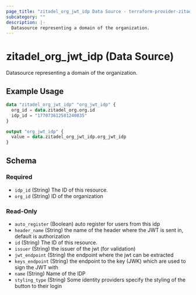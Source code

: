 ```yaml
---
page_title: "zitadel_org_jwt_idp Data Source - terraform-provider-zitadel"
subcategory: ""
description: |-
  Datasource representing a domain of the organization.
---
```


# zitadel_org_jwt_idp (Data Source)

Datasource representing a domain of the organization.

## Example Usage

```terraform
data "zitadel_org_jwt_idp" "org_jwt_idp" {
  org_id = data.zitadel_org.org.id
  idp_id = "177073612581240835"
}

output "org_jwt_idp" {
  value = data.zitadel_org_jwt_idp.org_jwt_idp
}
```

<!-- schema generated by tfplugindocs -->
## Schema

### Required

- `idp_id` (String) The ID of this resource.
- `org_id` (String) ID of the organization

### Read-Only

- `auto_register` (Boolean) auto register for users from this idp
- `header_name` (String) the name of the header where the JWT is sent in, default is authorization
- `id` (String) The ID of this resource.
- `issuer` (String) the issuer of the jwt (for validation)
- `jwt_endpoint` (String) the endpoint where the jwt can be extracted
- `keys_endpoint` (String) the endpoint to the key (JWK) which are used to sign the JWT with
- `name` (String) Name of the IDP
- `styling_type` (String) Some identity providers specify the styling of the button to their login